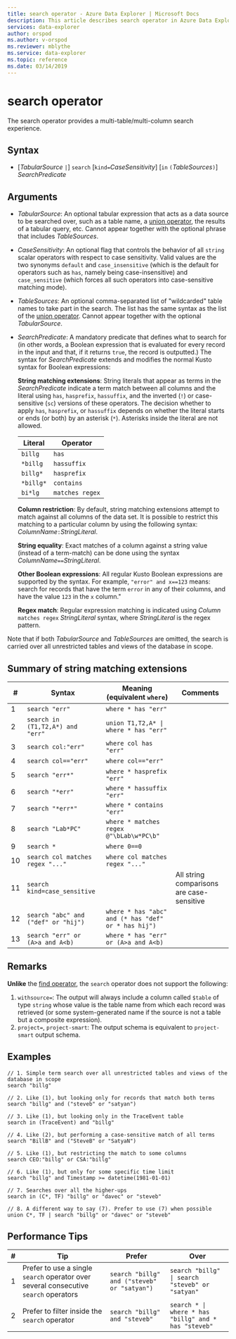 ```yaml
---
title: search operator - Azure Data Explorer | Microsoft Docs
description: This article describes search operator in Azure Data Explorer.
services: data-explorer
author: orspod
ms.author: v-orspod
ms.reviewer: mblythe
ms.service: data-explorer
ms.topic: reference
ms.date: 03/14/2019
---
```

# search operator

The search operator provides a multi-table/multi-column search experience.

## Syntax

* [*TabularSource* `|`] `search` [`kind=`*CaseSensitivity*] [`in` `(`*TableSources*`)`] *SearchPredicate*

## Arguments

* *TabularSource*: An optional tabular expression that acts as a data source to be searched over,
  such as a table name, a [union operator](unionoperator.md), the results
  of a tabular query, etc. Cannot appear together with the optional phrase that includes *TableSources*.

* *CaseSensitivity*: An optional flag that controls the behavior of all `string` scalar operators
  with respect to case sensitivity. Valid values are the two synonyms `default` and `case_insensitive`
  (which is the default for operators such as `has`, namely being case-insensitive) and `case_sensitive`
  (which forces all such operators into case-sensitive matching mode).

* *TableSources*: An optional comma-separated list of "wildcarded" table names to take part in the search.
  The list has the same syntax as the list of the [union operator](unionoperator.md).
  Cannot appear together with the optional *TabularSource*.

* *SearchPredicate*: A mandatory predicate that defines what to search for (in other words,
  a Boolean expression that is evaluated for every record in the input and that, if it returns
  `true`, the record is outputted.)
  The syntax for *SearchPredicate* extends and modifies the normal Kusto syntax for Boolean expressions:

  **String matching extensions**: String literals that appear as terms in the *SearchPredicate* indicate a term
    match between all columns and the literal using `has`, `hasprefix`, `hassuffix`, and the inverted (`!`)
    or case-sensitive (`sc`) versions of these operators. The decision whether to apply `has`, `hasprefix`,
    or `hassuffix` depends on whether the literal starts or ends (or both) by an asterisk (`*`). Asterisks
    inside the literal are not allowed.

    |Literal   |Operator   |
    |----------|-----------|
    |`billg`   |`has`      |
    |`*billg`  |`hassuffix`|
    |`billg*`  |`hasprefix`|
    |`*billg*` |`contains` |
    |`bi*lg`   |`matches regex`|

  **Column restriction**: By default, string matching extensions attempt to match against all columns
    of the data set. It is possible to restrict this matching to a particular column by using
    the following syntax: *ColumnName*`:`*StringLiteral*.

  **String equality**: Exact matches of a column against a string value (instead of a term-match)
    can be done using the syntax *ColumnName*`==`*StringLiteral*.

  **Other Boolean expressions**: All regular Kusto Boolean expressions are supported by the syntax.
    For example, `"error" and x==123` means: search for records that have the term `error` in any
    of their columns, and have the value `123` in the `x` column."

  **Regex match**: Regular expression matching is indicated using *Column* `matches regex` *StringLiteral*
    syntax, where *StringLiteral* is the regex pattern.

Note that if both *TabularSource* and *TableSources* are omitted, the search is carried over all unrestricted tables
and views of the database in scope.

## Summary of string matching extensions

  |# |Syntax                                 |Meaning (equivalent `where`)           |Comments|
  |--|---------------------------------------|---------------------------------------|--------|
  | 1|`search "err"`                         |`where * has "err"`                    ||
  | 2|`search in (T1,T2,A*) and "err"`       |<code>union T1,T2,A* &#124; where * has "err"<code>   ||
  | 3|`search col:"err"`                     |`where col has "err"`                  ||
  | 4|`search col=="err"`                    |`where col=="err"`                     ||
  | 5|`search "err*"`                        |`where * hasprefix "err"`              ||
  | 6|`search "*err"`                        |`where * hassuffix "err"`              ||
  | 7|`search "*err*"`                       |`where * contains "err"`               ||
  | 8|`search "Lab*PC"`                      |`where * matches regex @"\bLab\w*PC\b"`||
  | 9|`search *`                             |`where 0==0`                           ||
  |10|`search col matches regex "..."`       |`where col matches regex "..."`        ||
  |11|`search kind=case_sensitive`           |                                       |All string comparisons are case-sensitive|
  |12|`search "abc" and ("def" or "hij")`    |`where * has "abc" and (* has "def" or * has hij")`||
  |13|`search "err" or (A>a and A<b)`        |`where * has "err" or (A>a and A<b)`   ||

## Remarks

**Unlike** the [find operator](findoperator.md), the `search` operator does not support the following:

1. `withsource=`: The output will always include a column called `$table` of type `string` whose value
   is the table name from which each record was retrieved (or some system-generated name if the source
   is not a table but a composite expression).
2. `project=`, `project-smart`: The output schema is equivalent to `project-smart` output schema.

## Examples

```kusto
// 1. Simple term search over all unrestricted tables and views of the database in scope
search "billg"

// 2. Like (1), but looking only for records that match both terms
search "billg" and ("steveb" or "satyan")

// 3. Like (1), but looking only in the TraceEvent table
search in (TraceEvent) and "billg"

// 4. Like (2), but performing a case-sensitive match of all terms
search "BillB" and ("SteveB" or "SatyaN")

// 5. Like (1), but restricting the match to some columns
search CEO:"billg" or CSA:"billg"

// 6. Like (1), but only for some specific time limit
search "billg" and Timestamp >= datetime(1981-01-01)

// 7. Searches over all the higher-ups
search in (C*, TF) "billg" or "davec" or "steveb"

// 8. A different way to say (7). Prefer to use (7) when possible
union C*, TF | search "billg" or "davec" or "steveb"
```

## Performance Tips

  |# |Tip                                                                                  |Prefer                                        |Over                                                                    |
  |--|-------------------------------------------------------------------------------------|----------------------------------------------|------------------------------------------------------------------------|
  | 1| Prefer to use a single `search` operator over several consecutive `search` operators|`search "billg" and ("steveb" or "satyan")`   |<code>search "billg" &#124; search "steveb" or "satyan"<code>           ||
  | 2| Prefer to filter inside the `search` operator                                       |`search "billg" and "steveb"`                 |<code>search * &#124; where * has "billg" and * has "steveb"<code>      ||
